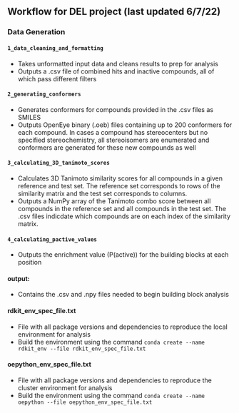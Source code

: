 ## Workflow for DEL project (last updated 6/7/22)

### Data Generation

#### `1_data_cleaning_and_formatting`

- Takes unformatted input data and cleans results to prep for analysis
- Outputs a .csv file of combined hits and inactive compounds, all of which pass different filters

#### `2_generating_conformers`

- Generates conformers for compounds provided in the .csv files as SMILES
- Outputs OpenEye binary (.oeb) files containing up to 200 conformers for each compound. In cases a compound has stereocenters but no specified stereochemistry, all stereoisomers are enumerated and conformers are generated for these new compounds as well

#### `3_calculating_3D_tanimoto_scores`

- Calculates 3D Tanimoto similarity scores for all compounds in a given reference and test set. The reference set corresponds to rows of the similarity matrix and the test set corresponds to columns.
- Outputs a NumPy array of the Tanimoto combo score between all compounds in the reference set and all compounds in the test set. The .csv files indicdate which compounds are on each index of the similarity matrix.
 
#### `4_calculating_pactive_values`

- Outputs the enrichment value (P(active)) for the building blocks at each position

#### output: 
- Contains the .csv and .npy files needed to begin building block analysis

#### rdkit_env_spec_file.txt
- File with all package versions and dependencies to reproduce the local environment for analysis
- Build the environment using the command `conda create --name rdkit_env --file rdkit_env_spec_file.txt`

#### oepython_env_spec_file.txt
- File with all package versions and dependencies to reproduce the cluster environment for analysis
- Build the environment using the command `conda create --name oepython --file oepython_env_spec_file.txt`

